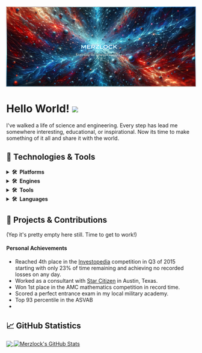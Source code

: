 [![Header](https://raw.githubusercontent.com/Merzlock/merzlock/master/Images/readme_header2.png "Header")](https://github.com/Merzlock)

# Hello World! <a href="https://www.gautamkrishnar.com/"><img src="https://media.giphy.com/media/hvRJCLFzcasrR4ia7z/giphy.gif" width="5%"></a>

I've walked a life of science and engineering. Every step has lead me somewhere interesting, educational, or inspirational. Now its time to make something of it all and share it with the world.

## 🔧 Technologies & Tools
<details>
  <summary><b>🛠️&nbsp;&nbsp;Platforms</b></summary>
  <br/><!DOCTYPE html>
<html lang="en">
There's a lot of great Pleatforms out there:
<br>

----------
<table cellspacing="0" cellpadding="0">
  <tr>
    <!-- Windows -->
    <td><a class="no-tufte-underline" href="https://www.microsoft.com/en-us/windows/">
        <img src="https://raw.githubusercontent.com/Merzlock/merzlock/master/Icons/Windows.svg" alt="Windows" style="width:40px;height:40px;border:0;"></a>
    </td>
    <!-- Linux -->
    <td><a class="no-tufte-underline" href="https://www.linux.org/">
        <img src="https://raw.githubusercontent.com/Merzlock/merzlock/master/Icons/Ubuntu.svg" alt="Linux" style="width:40px;height:40px;border:0;"></a>
    </td>
    <!-- Android -->
    <td><a href="https://www.android.com/">
        <img src="https://raw.githubusercontent.com/Merzlock/merzlock/master/Icons/Android.svg" alt="Android" style="width:40px;height:40px;border:0;"></a>
    </td>
    <!-- Github -->
    <td><a href="https://github.com/">
        <img src="https://raw.githubusercontent.com/Merzlock/merzlock/master/Icons/Github.svg" alt="GitHub" style="width:40px;height:40px;border:0;"></a>
    </td>
    <!-- Google -->
    <td><a href="https://www.google.com/">
        <img src="https://raw.githubusercontent.com/Merzlock/merzlock/master/Icons/Google.svg" alt="Google" style="width:40px;height:40px;border:0;"></a>
    </td>
    <!-- Amazon -->
    <td><a href="https://www.amazon.com/">
        <img src="https://raw.githubusercontent.com/Merzlock/merzlock/master/Icons/Amazon.svg" alt="Amazon" style="width:40px;height:40px;border:0;"></a>
    </td>
    <!-- Discord -->
    <td><a href="https://discord.com/">
        <img src="https://raw.githubusercontent.com/Merzlock/merzlock/master/Icons/Discord.svg" alt="Discord" style="width:40px;height:40px;border:0;"></a>
    </td>
  </tr>
</table>

</p>
</body>
</html>
</details>


<details>
  <summary><b>🛠️&nbsp;&nbsp;Engines</b></summary>
  <br/><!DOCTYPE html>
<html lang="en">
<p align="left">


<!-- Unreal 5 -->
<a href="https://www.unrealengine.com/">
    <img src="https://raw.githubusercontent.com/Merzlock/merzlock/master/Icons/Unreal.svg" alt="Unreal Engine 5" title="Unreal Engine 5" width="40" height="40"/>
</a>

<!-- Unity -->
<a href="https://unity.com/">
    <img src="https://raw.githubusercontent.com/Merzlock/merzlock/master/Icons/Unity.svg" alt="Unity" title="Unity" width="40" height="40"/>
</a>



</body>
</html>

</details>

<details>
  <summary><b>🛠️&nbsp;&nbsp;Tools</b></summary>
  <br/><!DOCTYPE html>
<html lang="en">
<p align="left">



<!-- PyCharm -->
<a href="https://www.jetbrains.com/pycharm/">
    <img src="https://raw.githubusercontent.com/Merzlock/merzlock/master/Icons/PyCharm.svg" alt="PyCharm" title="PyCharm" width="40" height="40"/>
</a>

<!-- GIMP -->
<a href="https://www.gimp.org/">
    <img src="https://raw.githubusercontent.com/Merzlock/merzlock/master/Icons/GIMP.svg" alt="GIMP" title="GIMP" width="40" height="40"/>
</a>

<!-- DaVinci Resolve -->
<a href="https://www.blackmagicdesign.com/products/davinciresolve/">
    <img src="https://raw.githubusercontent.com/Merzlock/merzlock/master/Icons/DaVinci.svg" alt="DaVinci Resolve" title="DaVinci Resolve" width="40" height="40"/>
</a>

<!-- Clip Studio Paint -->
<a href="https://www.clipstudio.net/en">
    <img src="https://raw.githubusercontent.com/Merzlock/merzlock/master/Icons/CSP.png" alt="Clip Studio Paint" title="Clip Studio Paint" width="40" height="40"/>
</a>

<!-- Oracle VM -->
<a href="https://www.oracle.com/virtualization/">
    <img src="https://raw.githubusercontent.com/Merzlock/merzlock/master/Icons/Oracle.png" alt="Oracle VM" title="Oracle VM" width="40" height="40"/>
</a>

<!-- Blender -->
<a href="https://www.blender.org/">
    <img src="https://raw.githubusercontent.com/Merzlock/merzlock/master/Icons/Blender.svg" alt="Blender" title="Blender" width="40" height="40"/>
</a>

<!-- Git -->
<a href="https://git-scm.com/">
    <img src="https://raw.githubusercontent.com/Merzlock/merzlock/master/Icons/Git.svg" alt="Git" title="Git" width="40" height="40"/>
</a>

<!-- PostgreSQL -->
<a href="https://www.postgresql.org/">
    <img src="https://raw.githubusercontent.com/Merzlock/merzlock/master/Icons/Postgresql.svg" alt="PostgreSQL" title="PostgreSQL" width="40" height="40"/>
</a>

<!-- Neo4j -->
<a href="https://neo4j.com/">
    <img src="https://raw.githubusercontent.com/Merzlock/merzlock/master/Icons/Neo4j.svg" alt="Neo4j" title="Neo4j" height="40"/>
</a>

</body>
</html>

</details>

<details>
  <summary><b>🛠️&nbsp;&nbsp;Languages</b></summary>
  <br/><!DOCTYPE html>
<html lang="en">
<p align="left">



<!-- Python -->
<a href="https://www.python.org/">
    <img src="https://raw.githubusercontent.com/Merzlock/merzlock/master/Icons/Python.svg" alt="Python" title="Python" width="40" height="40"/>
</a>

<!-- JavaScript -->
<!-- Note: JavaScript does not have an official site, but MDN is a reputable resource for JS documentation -->
<a href="https://developer.mozilla.org/en-US/docs/Web/JavaScript">
    <img src="https://raw.githubusercontent.com/Merzlock/merzlock/master/Icons/Javascript.svg" alt="JavaScript" title="JavaScript" width="40" height="40"/>
</a>

<!-- Java -->
<a href="https://www.java.com/">
    <img src="https://raw.githubusercontent.com/Merzlock/merzlock/master/Icons/Java.svg" alt="Java" title="Java" width="40" height="40"/>
</a>

<!-- C# -->
<!-- Note: Representing C# with Microsoft's official site as it's the main developer -->
<a href="https://docs.microsoft.com/en-us/dotnet/csharp/">
    <img src="https://raw.githubusercontent.com/Merzlock/merzlock/master/Icons/Csharp.svg" alt="C#" title="C#" width="40" height="40"/>
</a>

</body>
</html>

</details>

## 🌌 Projects & Contributions

(Yep it's pretty empty here still. Time to get to work!)


<!-- Replace below links with your social media or omit if not necessary -->
[1.2]: http://i.imgur.com/wWzX9uB.png (twitter icon without padding)
[3.2]: https://raw.githubusercontent.com/MartinHeinz/MartinHeinz/master/linkedin-3-16.png (LinkedIn icon without padding)
[1]: https://twitter.com/Your_Twitter_Handle
[3]: https://www.linkedin.com/in/your-linkedin-profile/

#### Personal Achievements
- Reached 4th place in the [Investopedia](https://www.investopedia.com/) competition in Q3 of 2015 starting with only 23% of time remaining and achieving no recorded losses on any day.
- Worked as a consultant with [Star Citizen](https://robertsspaceindustries.com/) in Austin, Texas.
- Won 1st place in the AMC mathematics competition in record time.
- Scored a perfect entrance exam in my local military academy.
- Top 93 percentile in the ASVAB
- 

<!--
<details>
  <summary><b>📈&nbsp;&nbsp;Language&nbsp;/&nbsp;Framework stats</b></summary>
  <br/>
  <a href='https://profile.codersrank.io/user/merzlock/'>
  <img src='http://cr-skills-chart-widget.azurewebsites.net/api/api?username=merzlock&padding=30&skills=angular,batchfile,c,C%23,coffeescript,dart,go,html,json,java,javascript,less,mysql,php,pandas,perl,python,reactjs,scss,shell,svelte,swift,typescript,vue'>
  </a>
</details>
-->
## &#x1f4c8; GitHub Statistics

<a href="https://github.com/Merzlock/Merzlock">
  <img align="center" src="https://github-readme-stats.vercel.app/api/top-langs/?username=Merzlock&title_color=ffffff&text_color=c9cacc&icon_color=2bbc8a&bg_color=1d1f21&langs_count=3" />
</a>
<a href="https://github.com/Merzlock/Merzlock">
  <img align="center" src="https://github-readme-stats.vercel.app/api?username=Merzlock&show_icons=true&line_height=27&count_private=true&title_color=ffffff&text_color=c9cacc&icon_color=2bbc8a&bg_color=1d1f21" alt="Merzlock's GitHub Stats" />
</a>

